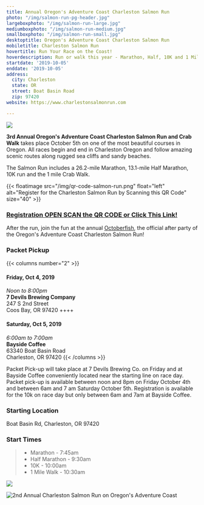 ```yaml
---
title: Annual Oregon's Adventure Coast Charleston Salmon Run
photo: "/img/salmon-run-pg-header.jpg"
largeboxphoto: "/img/salmon-run-large.jpg"
mediumboxphoto: "/img/salmon-run-medium.jpg"
smallboxphoto: "/img/salmon-run-small.jpg"
desktoptitle: Oregon's Adventure Coast Charleston Salmon Run
mobiletitle: Charleston Salmon Run
hovertitle: Run Your Race on the Coast!
hoverdescription: Run or walk this year - Marathon, Half, 10K and 1 Mile Crab Walk!
startdate: '2019-10-05'
enddate: '2019-10-05'
address:
  city: Charleston
  state: OR
  street: Boat Basin Road
  zip: 97420
website: https://www.charlestonsalmonrun.com

---
```

![](/img/salmon-run-hdr-695-x-322.jpg)

**3rd Annual Oregon's Adventure Coast Charleston Salmon Run and Crab Walk** takes place October 5th on one of the most beautiful courses in Oregon.  All races begin and end in Charleston Oregon and follow amazing scenic routes along rugged sea cliffs and sandy beaches.

The Salmon Run includes a 26.2-mile Marathon, 13.1-mile Half Marathon, 10K run and the 1 mile Crab Walk.

{{< floatimage src="/img/qr-code-salmon-run.png" float="left" alt="Register for the Charleston Salmon Run by Scanning this QR Code" size="40" >}}

### [Registration OPEN SCAN the QR CODE or Click This Link!](https://endurancecui.active.com/new/events/59229051/select-race?_p=5139225389165294&e4q=f1854eb8-6eb2-431e-8e5d-2e8010ddaf7f&e4p=d8a9b909-9b9a-47e1-b9d5-b89d46916554&e4ts=1566414896&e4c=active&e4e=snawe00000000&e4rt=Safetynet&e4h=a64c2a1cb66cf0969dbfe13d35027597)

After the run, join the fun at the annual [Octoberfish](https://oregonsadventurecoast.com/event/octoberfish), the official after party of the Oregon's Adventure Coast Charleston Salmon Run!

### Packet Pickup

{{< columns number="2" >}}

#### Friday, Oct 4, 2019

_Noon to 8:00pm_  
**7 Devils Brewing Company**  
247 S 2nd Street  
Coos Bay, OR 97420
\++++

#### Saturday, Oct 5, 2019

_6:00am to 7:00am_  
**Bayside Coffee**  
63340 Boat Basin Road  
Charleston, OR 97420
{{< /columns >}}

Packet Pick-up will take place at 7 Devils Brewing Co. on Friday and at Bayside Coffee conveniently located near the starting line on race day. Packet pick-up is available between noon and 8pm on Friday October 4th and between 6am and 7 am Saturday October 5th. Registration is available for the 10k on race day but only between 6am and 7am at Bayside Coffee.

### Starting Location

Boat Basin Rd, Charleston, OR 97420

### Start Times

> * Marathon - 7:45am
> * Half Marathon - 9:30am
> * 10K - 10:00am
> * 1 Mile Walk - 10:30am

![](/img/Salmon-Run-Lodging-Promo.png)

![2nd Annual Charleston Salmon Run on Oregon's Adventure Coast](/img/salmon-run-695x322.jpg)